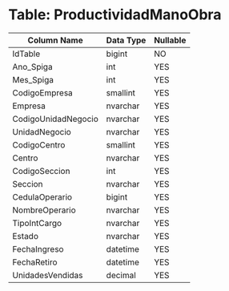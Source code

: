 # Table: ProductividadManoObra

| Column Name | Data Type | Nullable |
|-------------|-----------|----------|
| IdTable | bigint | NO |
| Ano_Spiga | int | YES |
| Mes_Spiga | int | YES |
| CodigoEmpresa | smallint | YES |
| Empresa | nvarchar | YES |
| CodigoUnidadNegocio | nvarchar | YES |
| UnidadNegocio | nvarchar | YES |
| CodigoCentro | smallint | YES |
| Centro | nvarchar | YES |
| CodigoSeccion | int | YES |
| Seccion | nvarchar | YES |
| CedulaOperario | bigint | YES |
| NombreOperario | nvarchar | YES |
| TipoIntCargo | nvarchar | YES |
| Estado | nvarchar | YES |
| FechaIngreso | datetime | YES |
| FechaRetiro | datetime | YES |
| UnidadesVendidas | decimal | YES |
